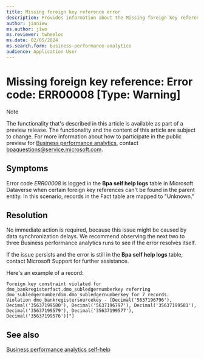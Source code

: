 ```yaml
---
title: Missing foreign key reference error
description: Provides information about the Missing foreign key reference error (error code ERR00008) in Business performance analytics in Microsoft Dynamics 365 Finance.
author: jinniew
ms.author: jiwo
ms.reviewer: twheeloc 
ms.date: 02/05/2024
ms.search.form: business-performance-analytics
audience: Application User
---
```

# Missing foreign key reference: Error code: ERR00008 [Type: Warning]

> [!NOTE]
> The functionality that's described in this article is available as part of a preview release. The functionality and the content of this article are subject to change. For more information about how to participate in the public preview for [Business performance analytics](/dynamics365/finance/business-performance-analytics/business-performance-analytics-home-page), contact <bpaquestions@service.microsoft.com>.

## Symptoms

Error code *ERR00008* is logged in the **Bpa self help logs** table in Microsoft Dataverse when certain foreign key references can't be found in the parent entity. In this scenario, records in the Fact table are mapped to "Unknown."

## Resolution

No immediate action is required, because this issue might be caused by data synchronization delays. We recommend observing the next two to three Business performance analytics runs to see if the error resolves itself.

If the issue persists and the error is still in the **Bpa self help logs** table, contact Microsoft Support for further assistance.

Here's an example of a record:

```output
Foreign key constraint violated for dmo_bankregisterfact.dmo_subledgernumberkey referring dmo_subledgernumberdim.dmo_subledgernumberkey for 7 records.
Violation dmo_bankregistersourcekey - [Decimal('5637196796'), Decimal('35637199580'), Decimal('5637196797'), Decimal('35637199581'), Decimal('35637199579'), Decimal('35637199577'), Decimal('35637199576')]"]
```

## See also

[Business performance analytics self-help](business-performance-analytics-self-help-overview.md)
